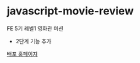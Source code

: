 # javascript-movie-review

FE 5기 레벨1 영화관 미션

- 2단계 기능 추가

[배포 홈페이지](https://chsua.github.io/javascript-movie-review/)
